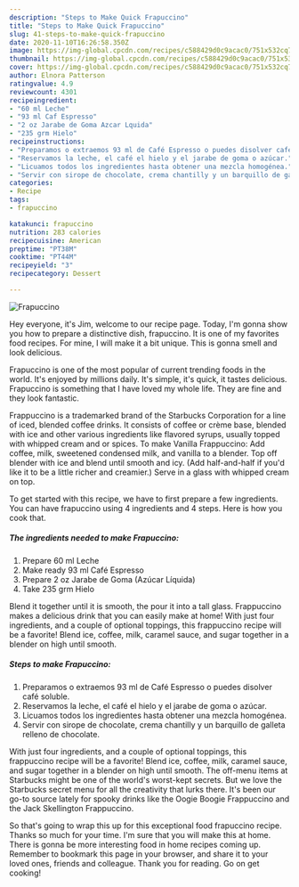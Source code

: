 ```yaml
---
description: "Steps to Make Quick Frapuccino"
title: "Steps to Make Quick Frapuccino"
slug: 41-steps-to-make-quick-frapuccino
date: 2020-11-10T16:26:58.350Z
image: https://img-global.cpcdn.com/recipes/c588429d0c9acac0/751x532cq70/frapuccino-foto-principal.jpg
thumbnail: https://img-global.cpcdn.com/recipes/c588429d0c9acac0/751x532cq70/frapuccino-foto-principal.jpg
cover: https://img-global.cpcdn.com/recipes/c588429d0c9acac0/751x532cq70/frapuccino-foto-principal.jpg
author: Elnora Patterson
ratingvalue: 4.9
reviewcount: 4301
recipeingredient:
- "60 ml Leche"
- "93 ml Caf Espresso"
- "2 oz Jarabe de Goma Azcar Lquida"
- "235 grm Hielo"
recipeinstructions:
- "Preparamos o extraemos 93 ml de Café Espresso o puedes disolver café soluble."
- "Reservamos la leche, el café el hielo y el jarabe de goma o azúcar."
- "Licuamos todos los ingredientes hasta obtener una mezcla homogénea."
- "Servir con sirope de chocolate, crema chantilly y un barquillo de galleta relleno de chocolate."
categories:
- Recipe
tags:
- frapuccino

katakunci: frapuccino 
nutrition: 283 calories
recipecuisine: American
preptime: "PT38M"
cooktime: "PT44M"
recipeyield: "3"
recipecategory: Dessert

---
```



![Frapuccino](https://img-global.cpcdn.com/recipes/c588429d0c9acac0/751x532cq70/frapuccino-foto-principal.jpg)

Hey everyone, it's Jim, welcome to our recipe page. Today, I'm gonna show you how to prepare a distinctive dish, frapuccino. It is one of my favorites food recipes. For mine, I will make it a bit unique. This is gonna smell and look delicious.

Frapuccino is one of the most popular of current trending foods in the world. It's enjoyed by millions daily. It's simple, it's quick, it tastes delicious. Frapuccino is something that I have loved my whole life. They are fine and they look fantastic.

Frappuccino is a trademarked brand of the Starbucks Corporation for a line of iced, blended coffee drinks. It consists of coffee or crème base, blended with ice and other various ingredients like flavored syrups, usually topped with whipped cream and or spices. To make Vanilla Frappuccino: Add coffee, milk, sweetened condensed milk, and vanilla to a blender. Top off blender with ice and blend until smooth and icy. (Add half-and-half if you&#39;d like it to be a little richer and creamier.) Serve in a glass with whipped cream on top.


To get started with this recipe, we have to first prepare a few ingredients. You can have frapuccino using 4 ingredients and 4 steps. Here is how you cook that.

<!--inarticleads1-->

##### The ingredients needed to make Frapuccino:

1. Prepare 60 ml Leche
1. Make ready 93 ml Café Espresso
1. Prepare 2 oz Jarabe de Goma (Azúcar Líquida)
1. Take 235 grm Hielo


Blend it together until it is smooth, the pour it into a tall glass. Frappuccino makes a delicious drink that you can easily make at home! With just four ingredients, and a couple of optional toppings, this frappuccino recipe will be a favorite! Blend ice, coffee, milk, caramel sauce, and sugar together in a blender on high until smooth. 

<!--inarticleads2-->

##### Steps to make Frapuccino:

1. Preparamos o extraemos 93 ml de Café Espresso o puedes disolver café soluble.
1. Reservamos la leche, el café el hielo y el jarabe de goma o azúcar.
1. Licuamos todos los ingredientes hasta obtener una mezcla homogénea.
1. Servir con sirope de chocolate, crema chantilly y un barquillo de galleta relleno de chocolate.


With just four ingredients, and a couple of optional toppings, this frappuccino recipe will be a favorite! Blend ice, coffee, milk, caramel sauce, and sugar together in a blender on high until smooth. The off-menu items at Starbucks might be one of the world&#39;s worst-kept secrets. But we love the Starbucks secret menu for all the creativity that lurks there. It&#39;s been our go-to source lately for spooky drinks like the Oogie Boogie Frappuccino and the Jack Skellington Frappuccino. 

So that's going to wrap this up for this exceptional food frapuccino recipe. Thanks so much for your time. I'm sure that you will make this at home. There is gonna be more interesting food in home recipes coming up. Remember to bookmark this page in your browser, and share it to your loved ones, friends and colleague. Thank you for reading. Go on get cooking!
